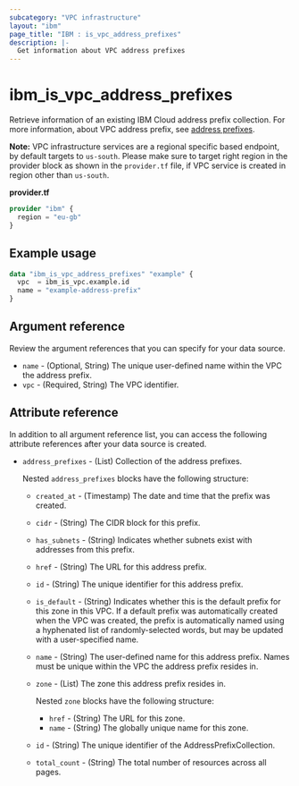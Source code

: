 ```yaml
---
subcategory: "VPC infrastructure"
layout: "ibm"
page_title: "IBM : is_vpc_address_prefixes"
description: |-
  Get information about VPC address prefixes
---
```


# ibm_is_vpc_address_prefixes

Retrieve information of an existing IBM Cloud address prefix collection. For more information, about VPC address prefix, see [address prefixes](https://cloud.ibm.com/docs/vpc?topic=vpc-vpc-behind-the-curtain#address-prefixes).

**Note:** 
VPC infrastructure services are a regional specific based endpoint, by default targets to `us-south`. Please make sure to target right region in the provider block as shown in the `provider.tf` file, if VPC service is created in region other than `us-south`.

**provider.tf**

```terraform
provider "ibm" {
  region = "eu-gb"
}
```

## Example usage

```terraform
data "ibm_is_vpc_address_prefixes" "example" {
  vpc  = ibm_is_vpc.example.id
  name = "example-address-prefix"
}
```

## Argument reference
Review the argument references that you can specify for your data source.

- `name` - (Optional, String) The unique user-defined name within the VPC the address prefix.
- `vpc`  - (Required, String) The VPC identifier.

## Attribute reference
In addition to all argument reference list, you can access the following attribute references after your data source is created.

- `address_prefixes` - (List) Collection of the address prefixes.

  Nested `address_prefixes` blocks have the following structure:
  - `created_at` - (Timestamp) The date and time that the prefix was created.
  - `cidr` - (String) The CIDR block for this prefix.
  - `has_subnets` - (String) Indicates whether subnets exist with addresses from this prefix.
  - `href` - (String) The URL for this address prefix.
  - `id` - (String) The unique identifier for this address prefix.
  - `is_default` - (String) Indicates whether this is the default prefix for this zone in this VPC. If a default prefix was automatically created when the VPC was created, the prefix is automatically named using a hyphenated list of randomly-selected words, but may be updated with a user-specified name.
  - `name` - (String) The user-defined name for this address prefix. Names must be unique within the VPC the address prefix resides in.
  - `zone` - (List) The zone this address prefix resides in.
  
      Nested `zone` blocks have the following structure:
      - `href` - (String) The URL for this zone.
      - `name` - (String) The globally unique name for this zone.
  
  - `id` - (String) The unique identifier of the AddressPrefixCollection.
  - `total_count` - (String) The total number of resources across all pages.